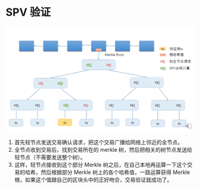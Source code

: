 # SPV 验证

![SPV验证](../../images/SPV验证.png)
1. 首先轻节点发送交易确认请求，把这个交易广播给网络上邻近的全节点。
2. 全节点收到交易后，找到交易所在的 merkle 树，然后把相关的树节点发送给轻节点（不需要发送整个树）。
3. 这样，轻节点接收到这个部分 Merkle 树之后，在自己本地再运算一下这个交易的哈希，然后根据部分 Merkle 树上的各个哈希值，一路运算获得 Merkle 根，如果这个值跟自己的区块头中的正好吻合，交易验证就成功了。